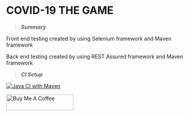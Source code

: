 # COVID-19 THE GAME

>*****Summary*****

Front end testing created by using Selenium framework and Maven framework

Back end testing created by using REST Assured framework and Maven framework

>*****CI Setup*****

[![Java CI with Maven](https://github.com/wds33817/test1stRound/actions/workflows/maven.yml/badge.svg)](https://github.com/wds33817/test1stRound/actions/workflows/maven.yml)




<a href="https://www.buymeacoffee.com/wds33817" target="_blank"><img src="https://cdn.buymeacoffee.com/buttons/arial-blue.png" alt="Buy Me A Coffee" style="height: 42px !important;width: 180px !important;" height="42px" width="180px"></a>
